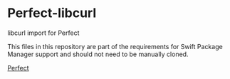 # Perfect-libcurl
libcurl import for Perfect

This files in this repository are part of the requirements for Swift Package Manager support and should not need to be manually cloned.

[Perfect](https://github.com/PerfectlySoft/Perfect)
